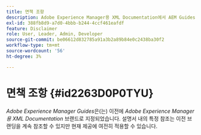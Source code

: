 ```yaml
---
title: 면책 조항
description: Adobe Experience Manager용 XML Documentation에서 AEM Guides으로 제품 이름이 변경된 문제를 해결하기 위한 면책조항입니다.
exl-id: 388fb8d9-a7d0-4bbb-b244-4ccf461eafdf
feature: Disclaimer
role: User, Leader, Admin, Developer
source-git-commit: be06612d832785a91a3b2a89b84e0c2438ba30f2
workflow-type: tm+mt
source-wordcount: '56'
ht-degree: 3%

---
```


# 면책 조항 {#id2263D0P0TYU}

*Adobe Experience Manager Guides*&#x200B;은(는) 이전에 *Adobe Experience Manager용 XML Documentation* 브랜드로 지정되었습니다. 설명서 내의 특정 참조는 이전 브랜딩을 계속 참조할 수 있지만 현재 제공에 여전히 적용할 수 있습니다.
